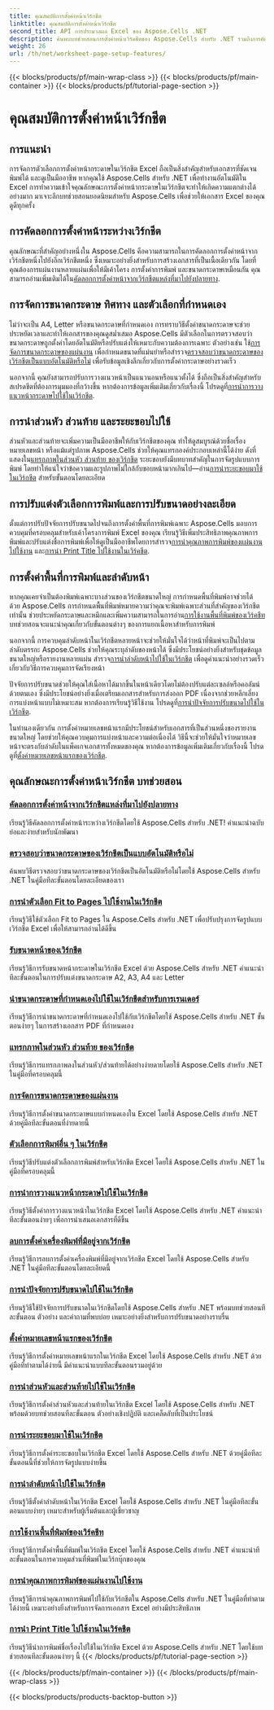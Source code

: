```yaml
---
title: คุณสมบัติการตั้งค่าหน้าเวิร์กชีต
linktitle: คุณสมบัติการตั้งค่าหน้าเวิร์กชีต
second_title: API การประมวลผล Excel ของ Aspose.Cells .NET
description: ค้นพบบทช่วยสอนการตั้งค่าหน้าเวิร์คชีตของ Aspose.Cells สำหรับ .NET รวมถึงการคัดลอกการตั้งค่าหน้า การจัดการขนาดกระดาษ และการตั้งค่าคุณภาพการพิมพ์สำหรับเวิร์คชีต Excel
weight: 26
url: /th/net/worksheet-page-setup-features/
---
```


{{< blocks/products/pf/main-wrap-class >}}
{{< blocks/products/pf/main-container >}}
{{< blocks/products/pf/tutorial-page-section >}}

# คุณสมบัติการตั้งค่าหน้าเวิร์กชีต

## การแนะนำ

การจัดการตัวเลือกการตั้งค่าหน้ากระดาษในเวิร์กชีต Excel ถือเป็นสิ่งสำคัญสำหรับเอกสารที่ชัดเจน พิมพ์ได้ และดูเป็นมืออาชีพ หากคุณใช้ Aspose.Cells สำหรับ .NET เพื่อทำงานอัตโนมัติใน Excel การทำความเข้าใจคุณลักษณะการตั้งค่าหน้ากระดาษในเวิร์กชีตจะทำให้เกิดความแตกต่างได้อย่างมาก มาเจาะลึกบทช่วยสอนยอดนิยมสำหรับ Aspose.Cells เพื่อช่วยให้เอกสาร Excel ของคุณดูดีทุกครั้ง

## การคัดลอกการตั้งค่าหน้าระหว่างเวิร์กชีต

คุณลักษณะที่สำคัญอย่างหนึ่งใน Aspose.Cells คือความสามารถในการคัดลอกการตั้งค่าหน้าจากเวิร์กชีตหนึ่งไปยังอีกเวิร์กชีตหนึ่ง ซึ่งเหมาะอย่างยิ่งสำหรับการสร้างเอกสารที่เป็นเนื้อเดียวกัน โดยที่คุณต้องการแผ่นงานหลายแผ่นเพื่อให้มีเค้าโครง การตั้งค่าการพิมพ์ และขนาดกระดาษเหมือนกัน คุณสามารถอ่านเพิ่มเติมได้ใน[คัดลอกการตั้งค่าหน้าจากเวิร์กชีตแหล่งที่มาไปยังปลายทาง](./copy-page-setup-settings/).

## การจัดการขนาดกระดาษ ทิศทาง และตัวเลือกที่กำหนดเอง
 ไม่ว่าจะเป็น A4, Letter หรือขนาดกระดาษที่กำหนดเอง การทราบวิธีตั้งค่าขนาดกระดาษจะช่วยประหยัดเวลาและทำให้เอกสารของคุณดูสม่ำเสมอ Aspose.Cells มีตัวเลือกในการตรวจสอบว่าขนาดกระดาษถูกตั้งค่าโดยอัตโนมัติหรือปรับแต่งให้เหมาะกับความต้องการเฉพาะ ตัวอย่างเช่น ใช้[การจัดการขนาดกระดาษของแผ่นงาน](./manage-paper-size/) เพื่อกำหนดขนาดที่แม่นยำหรือสำรวจ[ตรวจสอบว่าขนาดกระดาษของเวิร์กชีตเป็นแบบอัตโนมัติหรือไม่](./check-automatic-paper-size/) เพื่อรับข้อมูลเชิงลึกเกี่ยวกับการตั้งค่ากระดาษอย่างรวดเร็ว

 นอกจากนี้ คุณยังสามารถปรับการวางแนวหน้าเป็นแนวนอนหรือแนวตั้งได้ ซึ่งถือเป็นสิ่งสำคัญสำหรับสเปรดชีตที่ต้องการมุมมองที่กว้างขึ้น หากต้องการข้อมูลเพิ่มเติมเกี่ยวกับเรื่องนี้ โปรดดูที่[การนำการวางแนวหน้ากระดาษไปใช้ในเวิร์กชีต](./implement-page-orientation/).

## การนำส่วนหัว ส่วนท้าย และระยะขอบไปใช้
 ส่วนหัวและส่วนท้ายจะเพิ่มความเป็นมืออาชีพให้กับเวิร์กชีตของคุณ ทำให้ดูสมบูรณ์ด้วยชื่อเรื่อง หมายเลขหน้า หรือแม้แต่รูปภาพ Aspose.Cells ช่วยให้คุณแทรกองค์ประกอบเหล่านี้ได้ง่าย ดังที่แสดงใน[แทรกภาพในส่วนหัว ส่วนท้าย ของเวิร์กชีต](./insert-image-in-header-footer/) ระยะขอบยังมีบทบาทสำคัญในการจัดรูปแบบการพิมพ์ โดยทำให้แน่ใจว่าข้อความและรูปภาพไม่ใกล้กับขอบหน้ามากเกินไป—อ่าน[การนำระยะขอบมาใช้ในเวิร์กชีต](./implement-margins/) สำหรับขั้นตอนโดยละเอียด

## การปรับแต่งตัวเลือกการพิมพ์และการปรับขนาดอย่างละเอียด

 ตั้งแต่การปรับปัจจัยการปรับขนาดไปจนถึงการตั้งค่าพื้นที่การพิมพ์เฉพาะ Aspose.Cells มอบการควบคุมที่ครอบคลุมสำหรับเค้าโครงการพิมพ์ Excel ของคุณ เรียนรู้วิธีเพิ่มประสิทธิภาพคุณภาพการพิมพ์และปรับแต่งชื่อการพิมพ์เพื่อให้ดูเป็นมืออาชีพโดยการสำรวจ[การนำคุณภาพการพิมพ์ของแผ่นงานไปใช้งาน](./implement-print-quality/) และ[การนำ Print Title ไปใช้งานในเวิร์คชีต](./implement-print-title/).

## การตั้งค่าพื้นที่การพิมพ์และลำดับหน้า

หากคุณเคยจำเป็นต้องพิมพ์เฉพาะบางส่วนของเวิร์กชีตขนาดใหญ่ การกำหนดพื้นที่พิมพ์อาจช่วยได้ ด้วย Aspose.Cells การกำหนดพื้นที่พิมพ์หมายความว่าคุณจะพิมพ์เฉพาะส่วนที่สำคัญของเวิร์กชีตเท่านั้น ช่วยประหยัดกระดาษและหมึกและเพิ่มความสามารถในการอ่าน[การใช้งานพื้นที่พิมพ์ของเวิร์คชีท](./implement-print-area/) บทช่วยสอนจะแนะนำคุณเกี่ยวกับขั้นตอนต่างๆ ของการแยกเนื้อหาสำหรับการพิมพ์

 นอกจากนี้ การควบคุมลำดับหน้าในเวิร์กชีตหลายหน้าจะช่วยให้มั่นใจได้ว่าหน้าที่พิมพ์จะเป็นไปตามลำดับตรรกะ Aspose.Cells ช่วยให้คุณระบุลำดับของหน้าได้ ซึ่งมีประโยชน์อย่างยิ่งสำหรับชุดข้อมูลขนาดใหญ่หรือรายงานหลายแผ่น สำรวจ[การนำลำดับหน้าไปใช้ในเวิร์กชีต](./implement-page-order/) เพื่อดูคำแนะนำอย่างรวดเร็วเกี่ยวกับวิธีการควบคุมการจัดเรียงหน้า

ปัจจัยการปรับขนาดช่วยให้คุณใส่เนื้อหาได้มากขึ้นในหน้าเดียวโดยไม่ต้องปรับแต่ละเซลล์หรือคอลัมน์ด้วยตนเอง ซึ่งมีประโยชน์อย่างยิ่งเมื่อเตรียมเอกสารสำหรับการส่งออก PDF เนื่องจากช่วยหลีกเลี่ยงการแบ่งหน้าแบบไม่เหมาะสม หากต้องการเรียนรู้วิธีใช้งาน โปรดดูที่[การนำปัจจัยการปรับขนาดไปใช้ในเวิร์กชีต](./implement-scaling-factor/).

 ในทำนองเดียวกัน การตั้งค่าหมายเลขหน้าแรกมีประโยชน์สำหรับเอกสารที่เป็นส่วนหนึ่งของรายงานขนาดใหญ่ โดยช่วยให้คุณควบคุมการแบ่งหน้าและความต่อเนื่องได้ วิธีนี้จะช่วยให้มั่นใจว่าหมายเลขหน้าจะตรงกับลำดับในแพ็คเกจเอกสารทั้งหมดของคุณ หากต้องการข้อมูลเพิ่มเติมเกี่ยวกับเรื่องนี้ โปรดดูที่[ตั้งค่าหมายเลขหน้าแรกของเวิร์กชีต](./set-first-page-number/).

## คุณลักษณะการตั้งค่าหน้าเวิร์กชีต บทช่วยสอน
### [คัดลอกการตั้งค่าหน้าจากเวิร์กชีตแหล่งที่มาไปยังปลายทาง](./copy-page-setup-settings/)
เรียนรู้วิธีคัดลอกการตั้งค่าหน้าระหว่างเวิร์กชีตโดยใช้ Aspose.Cells สำหรับ .NET! คำแนะนำฉบับย่อและง่ายสำหรับนักพัฒนา
### [ตรวจสอบว่าขนาดกระดาษของเวิร์กชีตเป็นแบบอัตโนมัติหรือไม่](./check-automatic-paper-size/)
ค้นพบวิธีตรวจสอบว่าขนาดกระดาษของเวิร์กชีตเป็นอัตโนมัติหรือไม่โดยใช้ Aspose.Cells สำหรับ .NET ในคู่มือทีละขั้นตอนโดยละเอียดของเรา
### [การนำตัวเลือก Fit to Pages ไปใช้งานในเวิร์กชีต](./implement-fit-to-pages-options/)
เรียนรู้วิธีใช้ตัวเลือก Fit to Pages ใน Aspose.Cells สำหรับ .NET เพื่อปรับปรุงการจัดรูปแบบเวิร์กชีต Excel เพื่อให้สามารถอ่านได้ดีขึ้น
### [รับขนาดหน้าของเวิร์กชีต](./get-page-dimensions/)
เรียนรู้วิธีการรับขนาดหน้ากระดาษในเวิร์กชีต Excel ด้วย Aspose.Cells สำหรับ .NET คำแนะนำทีละขั้นตอนในการปรับแต่งขนาดกระดาษ A2, A3, A4 และ Letter
### [นำขนาดกระดาษที่กำหนดเองไปใช้ในเวิร์กชีตสำหรับการเรนเดอร์](./implement-custom-paper-size-for-rendering/)
เรียนรู้วิธีการนำขนาดกระดาษที่กำหนดเองไปใช้กับเวิร์กชีตโดยใช้ Aspose.Cells สำหรับ .NET ขั้นตอนง่ายๆ ในการสร้างเอกสาร PDF ที่กำหนดเอง
### [แทรกภาพในส่วนหัว ส่วนท้าย ของเวิร์กชีต](./insert-image-in-header-footer/)
เรียนรู้วิธีการแทรกภาพลงในส่วนหัว/ส่วนท้ายได้อย่างง่ายดายโดยใช้ Aspose.Cells สำหรับ .NET ในคู่มือที่ครอบคลุมนี้
### [การจัดการขนาดกระดาษของแผ่นงาน](./manage-paper-size/)
เรียนรู้วิธีการตั้งค่าขนาดกระดาษแบบกำหนดเองใน Excel โดยใช้ Aspose.Cells สำหรับ .NET ด้วยคู่มือทีละขั้นตอนที่ง่ายดายนี้
### [ตัวเลือกการพิมพ์อื่น ๆ ในเวิร์กชีต](./other-print-options/)
เรียนรู้วิธีปรับแต่งตัวเลือกการพิมพ์สำหรับเวิร์กชีต Excel โดยใช้ Aspose.Cells สำหรับ .NET ในคู่มือที่ครอบคลุมนี้
### [การนำการวางแนวหน้ากระดาษไปใช้ในเวิร์กชีต](./implement-page-orientation/)
เรียนรู้วิธีตั้งค่าการวางแนวหน้าในเวิร์กชีต Excel โดยใช้ Aspose.Cells สำหรับ .NET คำแนะนำทีละขั้นตอนง่ายๆ เพื่อการนำเสนอเอกสารที่ดีขึ้น
### [ลบการตั้งค่าเครื่องพิมพ์ที่มีอยู่จากเวิร์กชีต](./remove-existing-printer-settings/)
เรียนรู้วิธีการลบการตั้งค่าเครื่องพิมพ์ที่มีอยู่จากเวิร์กชีต Excel โดยใช้ Aspose.Cells สำหรับ .NET ในคู่มือทีละขั้นตอนโดยละเอียดนี้
### [การนำปัจจัยการปรับขนาดไปใช้ในเวิร์กชีต](./implement-scaling-factor/)
เรียนรู้วิธีใช้ปัจจัยการปรับขนาดในเวิร์กชีตโดยใช้ Aspose.Cells สำหรับ .NET พร้อมบทช่วยสอนทีละขั้นตอน ตัวอย่าง และคำถามที่พบบ่อย เหมาะอย่างยิ่งสำหรับการปรับขนาดอย่างราบรื่น
### [ตั้งค่าหมายเลขหน้าแรกของเวิร์กชีต](./set-first-page-number/)
เรียนรู้วิธีการตั้งค่าหมายเลขหน้าแรกในเวิร์กชีต Excel โดยใช้ Aspose.Cells สำหรับ .NET ด้วยคู่มือที่ทำตามได้ง่ายนี้ มีคำแนะนำแบบทีละขั้นตอนรวมอยู่ด้วย
### [การนำส่วนหัวและส่วนท้ายไปใช้ในเวิร์กชีต](./implement-header-and-footer/)
เรียนรู้วิธีการตั้งค่าส่วนหัวและส่วนท้ายในเวิร์กชีต Excel โดยใช้ Aspose.Cells สำหรับ .NET พร้อมด้วยบทช่วยสอนทีละขั้นตอน ตัวอย่างเชิงปฏิบัติ และเคล็ดลับที่เป็นประโยชน์
### [การนำระยะขอบมาใช้ในเวิร์กชีต](./implement-margins/)
เรียนรู้วิธีการตั้งค่าระยะขอบในเวิร์กชีต Excel โดยใช้ Aspose.Cells สำหรับ .NET ด้วยคู่มือทีละขั้นตอนนี้ที่ช่วยให้การจัดรูปแบบง่ายขึ้น
### [การนำลำดับหน้าไปใช้ในเวิร์กชีต](./implement-page-order/)
เรียนรู้วิธีตั้งค่าลำดับหน้าในเวิร์กชีต Excel โดยใช้ Aspose.Cells สำหรับ .NET ในคู่มือทีละขั้นตอนแบบง่ายๆ เหมาะสำหรับผู้เริ่มต้นและผู้เชี่ยวชาญ
### [การใช้งานพื้นที่พิมพ์ของเวิร์คชีท](./implement-print-area/)
เรียนรู้วิธีการตั้งค่าพื้นที่พิมพ์ในเวิร์กชีต Excel โดยใช้ Aspose.Cells สำหรับ .NET คำแนะนำทีละขั้นตอนในการควบคุมส่วนที่พิมพ์ในเวิร์กบุ๊กของคุณ
### [การนำคุณภาพการพิมพ์ของแผ่นงานไปใช้งาน](./implement-print-quality/)
เรียนรู้วิธีการนำคุณภาพการพิมพ์ไปใช้กับเวิร์กชีตใน Aspose.Cells สำหรับ .NET ในคู่มือที่ทำตามได้ง่ายนี้ เหมาะอย่างยิ่งสำหรับการจัดการเอกสาร Excel อย่างมีประสิทธิภาพ
### [การนำ Print Title ไปใช้งานในเวิร์คชีต](./implement-print-title/)
เรียนรู้วิธีนำการพิมพ์ชื่อเรื่องไปใช้ในเวิร์กชีต Excel ด้วย Aspose.Cells สำหรับ .NET โดยใช้บทช่วยสอนทีละขั้นตอนง่ายๆ นี้
{{< /blocks/products/pf/tutorial-page-section >}}

{{< /blocks/products/pf/main-container >}}
{{< /blocks/products/pf/main-wrap-class >}}

{{< blocks/products/products-backtop-button >}}
